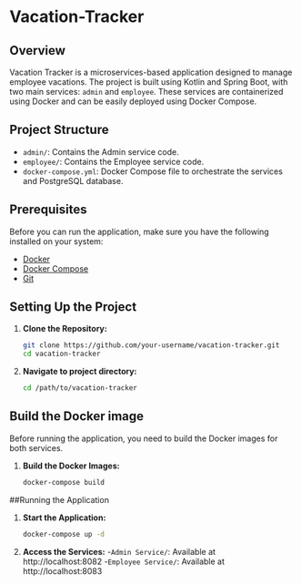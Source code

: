 # Vacation-Tracker

## Overview

Vacation Tracker is a microservices-based application designed to manage employee vacations. The project is built using Kotlin and Spring Boot, with two main services: `admin` and `employee`. These services are containerized using Docker and can be easily deployed using Docker Compose.

## Project Structure

- `admin/`: Contains the Admin service code.
- `employee/`: Contains the Employee service code.
- `docker-compose.yml`: Docker Compose file to orchestrate the services and PostgreSQL database.

## Prerequisites

Before you can run the application, make sure you have the following installed on your system:

- [Docker](https://www.docker.com/get-started)
- [Docker Compose](https://docs.docker.com/compose/install/)
- [Git](https://git-scm.com/book/en/v2/Getting-Started-Installing-Git)

## Setting Up the Project

1. **Clone the Repository:**
   ```bash
   git clone https://github.com/your-username/vacation-tracker.git
   cd vacation-tracker

2. **Navigate to project directory:**
   ```bash
   cd /path/to/vacation-tracker

## Build the Docker image
Before running the application, you need to build the Docker images for both services.
1. **Build the Docker Images:**
   ```bash
   docker-compose build
   
##Running the Application
1. **Start the Application:**
   ```bash
   docker-compose up -d
   
2. **Access the Services:**
-`Admin Service/`: Available at http://localhost:8082
-`Employee Service/`: Available at http://localhost:8083












   



